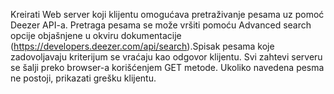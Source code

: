 Kreirati Web server koji klijentu omogućava pretraživanje pesama uz pomoć Deezer API-a.
Pretraga pesama se može vršiti pomoću Advanced search opcije objašnjene u okviru dokumentacije
(https://developers.deezer.com/api/search).Spisak pesama koje zadovoljavaju kriterijum se vraćaju
kao odgovor klijentu. Svi zahtevi serveru se šalji preko browser-a korišćenjem GET metode.
Ukoliko navedena pesma ne postoji, prikazati grešku klijentu.
